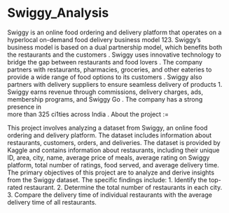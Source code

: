 # Swiggy_Analysis
Swiggy is an online food ordering and delivery platform that operates on a hyperlocal on-demand food delivery business model 123. Swiggy’s business model is based on a dual partnership model, which benefits both the restaurants and the customers . Swiggy uses innovative technology to bridge the gap between restaurants and food lovers . The company partners with restaurants, pharmacies, groceries, and other eateries to provide a wide range of food options to its customers . Swiggy also partners with delivery suppliers to ensure seamless delivery of products 1. Swiggy earns revenue through commissions, delivery charges, ads, membership programs, and Swiggy Go . The company has a strong presence in  
 more than 325 ci1ties across India .
About the project :=

This project involves analyzing a dataset from Swiggy, an online food ordering and delivery platform. The dataset includes information about restaurants, customers, orders, and deliveries. The dataset is provided by Kaggle and contains information about restaurants, including their unique ID, area, city, name, average price of meals, average rating on Swiggy platform, total number of ratings, food served, and average delivery time. The primary objectives of this project are to analyze and derive insights from the Swiggy dataset. The specific findings include: 1. Identify the top-rated restaurant. 2. Determine the total number of restaurants in each city. 3. Compare the delivery time of individual restaurants with the average delivery time of all restaurants.
